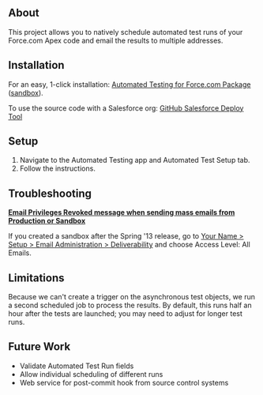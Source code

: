 About
-----    

This project allows you to natively schedule automated test runs of your Force.com Apex code and email the results to multiple addresses.

Installation
------------

For an easy, 1-click installation: [Automated Testing for Force.com Package](https://login.salesforce.com/packaging/installPackage.apexp?p0=04ti0000000CqAV) ([sandbox](https://test.salesforce.com/packaging/installPackage.apexp?p0=04ti0000000CqAV)).

To use the source code with a Salesforce org: [GitHub Salesforce Deploy Tool](https://githubsfdeploy.herokuapp.com/?owner=mbotos&repo=Automated-Testing-for-Force.com)   

Setup
-----

1. Navigate to the Automated Testing app and Automated Test Setup tab.
2. Follow the instructions. 

Troubleshooting
---------------
**[Email Privileges Revoked message when sending mass emails from Production or Sandbox](https://help.salesforce.com/HTViewSolution?id=000176020&language=en_US)**

If you created a sandbox after the Spring '13 release, go to [Your Name > Setup > Email Administration > Deliverability](https://test.salesforce.com/email/admin/editOrgEmailSettings.apexp) and choose Access Level: All Emails.  

Limitations
-----------

Because we can't create a trigger on the asynchronous test objects, we run a second scheduled job to process the results. By default, this runs half an hour after the tests are launched; you may need to adjust for longer test runs.

Future Work
-----------

* Validate Automated Test Run fields
* Allow individual scheduling of different runs
* Web service for post-commit hook from source control systems  
